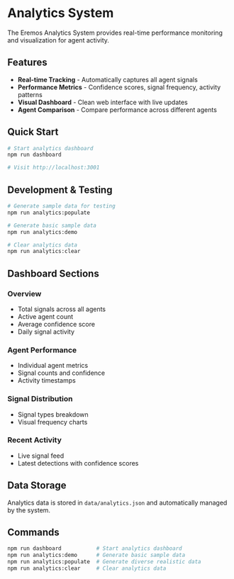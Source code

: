 # Analytics System

The Eremos Analytics System provides real-time performance monitoring and visualization for agent activity.

## Features

- **Real-time Tracking** - Automatically captures all agent signals
- **Performance Metrics** - Confidence scores, signal frequency, activity patterns
- **Visual Dashboard** - Clean web interface with live updates
- **Agent Comparison** - Compare performance across different agents

## Quick Start

```bash
# Start analytics dashboard
npm run dashboard

# Visit http://localhost:3001
```

## Development & Testing

```bash
# Generate sample data for testing
npm run analytics:populate

# Generate basic sample data
npm run analytics:demo

# Clear analytics data
npm run analytics:clear
```

## Dashboard Sections

### Overview
- Total signals across all agents
- Active agent count
- Average confidence score
- Daily signal activity

### Agent Performance
- Individual agent metrics
- Signal counts and confidence
- Activity timestamps

### Signal Distribution
- Signal types breakdown
- Visual frequency charts

### Recent Activity
- Live signal feed
- Latest detections with confidence scores

## Data Storage

Analytics data is stored in `data/analytics.json` and automatically managed by the system.

## Commands

```bash
npm run dashboard           # Start analytics dashboard
npm run analytics:demo      # Generate basic sample data
npm run analytics:populate  # Generate diverse realistic data
npm run analytics:clear     # Clear analytics data
```
